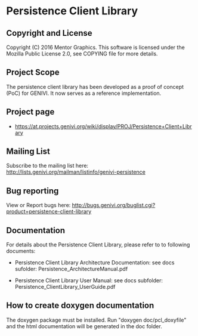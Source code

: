 # Persistence Client Library

## Copyright and License
Copyright (C) 2016 Mentor Graphics. 
This software is licensed under the Mozilla Public License 2.0, see COPYING file for more details.

## Project Scope 
The persistence client library has been developed as a proof of concept (PoC) for GENIVI.
It now serves as a reference implementation.

## Project page
- https://at.projects.genivi.org/wiki/display/PROJ/Persistence+Client+Library

## Mailing List
Subscribe to the mailing list here: http://lists.genivi.org/mailman/listinfo/genivi-persistence

## Bug reporting
View or Report bugs here: http://bugs.genivi.org/buglist.cgi?product=persistence-client-library

## Documentation
For details about the Persistence Client Library, please refer to to following documents:

- Persistence Client Library Architecture Documentation:
  see docs sufolder: Persistence_ArchitectureManual.pdf

- Persistence Client Library User Manual: 
  see docs subfolder: Persistence_ClientLibrary_UserGuide.pdf

## How to create doxygen documentation
The doxygen package must be installed.
Run "doxygen doc/pcl_doxyfile" and the html documentation will be generated in the doc folder.
